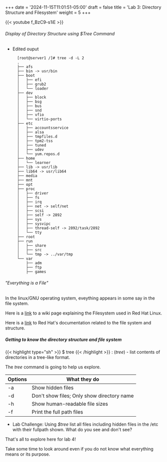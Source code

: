 +++
date = '2024-11-15T11:01:51-05:00'
draft = false
title = 'Lab 3: Directory Structure and Filesystem'
weight =  5
+++

{{< youtube f_BzC9-s1iE >}}


###### Display of Directory Structure using $Tree Command

- Edited ouput

		[root@server1 /]# tree -d -L 2
		.
		├── afs
		├── bin -> usr/bin
		├── boot
		│   ├── efi
		│   ├── grub2
		│   └── loader
		├── dev
		│   ├── block
		│   ├── bsg
		│   ├── bus
		│   ├── snd
		│   ├── vfio
		│   └── virtio-ports
		├── etc
		│   ├── accountsservice
		│   ├── alsa
		│   ├── tmpfiles.d
		│   ├── tpm2-tss
		│   ├── tuned
		│   ├── udev
		│   └── yum.repos.d
		├── home
		│   └── learner
		├── lib -> usr/lib
		├── lib64 -> usr/lib64
		├── media
		├── mnt
		├── opt
		├── proc
		│   ├── driver
		│   ├── fs
		│   ├── irq
		│   ├── net -> self/net
		│   ├── scsi
		│   ├── self -> 2892
		│   ├── sys
		│   ├── sysvipc
		│   ├── thread-self -> 2892/task/2892
		│   └── tty
		├── root
		├── run
		│   ├── share
		│   ├── src
		│   └── tmp -> ../var/tmp
		└── var
			├── adm
			├── ftp
			├── games

###### "Everything is a File"

In the linux/GNU operating system, eveything appears in some say in the file system. 

Here is a [link](https://en.wikipedia.org/wiki/Filesystem_Hierarchy_Standard) to a wiki page explaining the Filesystem used in Red Hat Linux. 

Here is a [link](https://docs.redhat.com/en/documentation/red_hat_enterprise_linux/7/html/storage_administration_guide/ch-filesystem#s3-filesystem-dev) to Red Hat's documentation related to the file system and structure. 


##### Getting to know the directory structure and file system

{{< highlight type="sh" >}}
$ tree 
{{< /highlight >}}
: (*tree*) - list contents of directories in a tree-like format.

The *tree* command is going to help us explore. 

| Options      | What they do    |
| -----------  | -----------     |
| -a           |Show hidden files|
| -d           |Don't show files; Only show directory name  |
| -h           |Show human-readable file sizes |
| -f		   | Print the full path files |



- Lab Challenge: Using *$tree* list all files including hidden files in the /etc with their  fullpath shown. What do you see and don't see?

That's all to explore here for lab 4! 

Take some time to look around even if you do not know what everything means or its purpose. 


